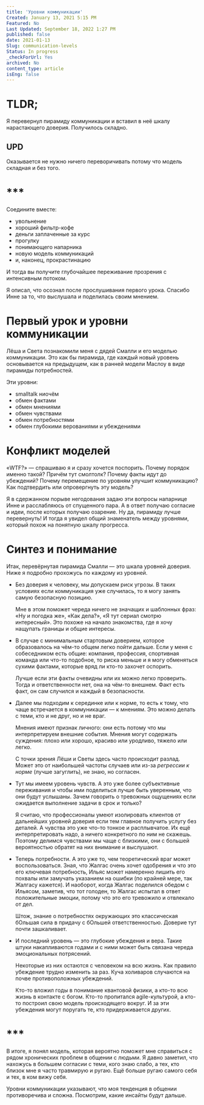 ```yaml
---
title: 'Уровни коммуникации'
Created: January 13, 2021 5:15 PM
Featured: No
Last Updated: September 18, 2022 1:27 PM
published: false
date: 2021-01-13
Slug: communication-levels
Status: In progress
_checkForUrl: Yes
archived: No
content_type: article
isEng: false
---
```


# TLDR;

Я перевернул пирамиду коммуникации и вставил в неё шкалу нарастающего доверия. Получилось складно.

## UPD

Оказывается не нужно ничего переворичивать потому что модель складная и без того.

# ***

Соедините вместе:

- увольнение
- хороший фильтр-кофе
- деньги заплаченные за курс
- прогулку
- понимающего напарника
- новую модель коммуникаций
- и, наконец, прокрастинацию

И тогда вы получите глубочайшее переживание прозрения с интенсивным потоком.

Я описал, что осознал после прослушивания первого урока. Спасибо Инне за то, что выслушала и поделилась своим мнением.

# Первый урок и уровни коммуникации

Лёша и Света познакомили меня с дядей Смалли и его моделью коммуникации. Это как бы пирамида, где каждый новый уровень основывается на предыдущем, как в ранней модели Маслоу в виде пирамиды потребностей.

Эти уровни:

- smalltalk ниочём
- обмен фактами
- обмен мнениями
- обмен чувствами
- обмен потребностями
- обмен глубокими верованиями и убеждениями

# Конфликт моделей

«WTF?» — спрашиваю я и сразу хочется поспорить. Почему порядок именно такой? Причём тут смолтолк? Почему факты идут до убеждений? Почему перемещение по уровням улучшит коммуникацию? Как подтвердить или опровергнуть эту модель?

Я в сдержанном порыве негодования задаю эти вопросы напарнице Инне и расслабляюсь от спущенного пара. А в ответ получаю согласие и идеи, после которых получаю озарение. Ну да, пирамиду лучше перевернуть! И тогда я увидел общий знаменатель между уровнями, который похож на понятную шкалу прогресса.

# Синтез и понимание

Итак, перевёрнутая пирамида Смалли — это шкала уровней доверия. Ниже я подробно прохожусь по каждому из уровней.

- Без доверия к человеку, мы допускаем риск угрозы. В таких условиях если коммуникация уже случилась, то я могу занять самую безопасную позицию.
    
    Мне в этом поможет череда ничего не значащих и шаблонных фраз: «Ну и погодка же», «Как дела?», «Я тут сериал смотрю интересный». Это похоже на начало знакомства, где я хочу нащупать границы и общие интересы.
    
- В случае с минимальным стартовым доверием, которое образовалось на чём-то общем легко пойти дальше. Если у меня с собеседником есть общие: компания, профессия, спортивная команда или что-то подобное, то риска меньше и я могу обменяться сухими фактами, которые вряд ли кто-то захочет оспорить.
    
    Лучше если эти факты очевидны или их можно легко проверить. Тогда и ответственности нет, она на чём-то внешнем. Факт есть факт, он сам случился и каждый в безопасности.
    
- Далее мы подходим к серединке или к норме, то есть к тому, что чаще встречается в коммуникации — к мнениям. Это можно делать с теми, кто и не друг, но и не враг.
    
    Мнения имеют признак личного: они есть потому что мы интерпретируем внешние события. Мнения могут содержать суждения: плохо или хорошо, красиво или уродливо, тяжело или легко.
    
    С точки зрения Лёши и Светы здесь часто происходит разлад. Может это от наибольшей частоты случаев или из-за *регрессии к норме* (лучше загуглить), не знаю, но согласен.
    
- Тут мы имеем уровень чувств. А это уже более субъективные переживания и чтобы ими поделиться лучше быть уверенным, что они будут услышаны. Зачем говорить о тревожных ощущениях если ожидается выполнение задачи в срок и только?
    
    Я считаю, что профессионалы умеют изолировать клиентов от дальнейших уровней доверия если тем главное получить услугу без деталей. А чувства это уже что-то тонкое и расплывчатое. Их ещё интерпретировать надо, а ничего конкретного по ним не скажешь. Поэтому делимся чувствами мы чаще с близкими, они с большей вероятностью обратят на них внимание и выслушают.
    
- Теперь потребности. А это уже то, чем теоретический враг может воспользоваться. Зная, что Жалгас очень хочет одобрения и что это его ключевая потребность, Ильяс может намеренно лишить его похвалы или замучать указанием на ошибки (по крайней мере, так Жалгасу кажется). И наоборот, когда Жалгас поделился обедом с Ильясом, заметив, что тот голоден, то Жалгас испытал в ответ положительные эмоции, потому что это его тревожило и отвлекало от дел.
    
    Штож, знание о потребностях окружающих это классическая бОльшая сила в придачу с бОльшей ответственностью. Доверие тут почти зашкаливает.
    
- И последний уровень — это глубокие убеждения и вера. Такие штуки накапливаются годами и с ними может быть связана череда эмоциональных потрясений.
    
    Некоторые из них остаются с человеком на всю жизнь. Как правило убеждение трудно изменить за раз. Куча холиваров случаются на почве противоположных убеждений.
    
    Кто-то вложил годы в понимание квантовой физики, а кто-то всю жизнь в контакте с богом. Кто-то пропитался agile-культурой, а кто-то построил свою модель происходящего вокруг. И за эти убеждения могут поругать те, кто придерживается других.
    

# ***

В итоге, я понял модель, которая вероятно поможет мне справиться с рядом хронических проблем в общении с людьми. Я давно заметил, что нахожусь в большем согласии с теми, кого знаю слабо, а тех, кто близок мне я часто травмирую и ругаю. Ещё больше ругаю самого себя и тех, в ком вижу себя.

Уровни коммуникации указывают, что моя тенденция в общении противоречива и сложна. Посмотрим, какие инсайты будут дальше.
